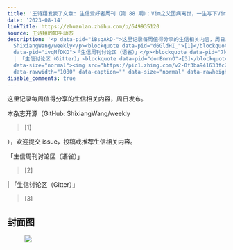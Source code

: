 ```yaml
---
title: '王诗翔发表了文章: 生信爱好者周刊（第 88 期）：Vim之父因病离世，一生写下Vim传奇'
date: '2023-08-14'
linkTitle: https://zhuanlan.zhihu.com/p/649935120
source: 王诗翔的知乎动态
description: '<p data-pid="iBsgAkD-">这里记录每周值得分享的生信相关内容，周日发布。</p><p data-pid="WBTPgcdI">本杂志开源（GitHub:
  ShixiangWang/weekly</p><blockquote data-pid="d6GldHI_">[1]</blockquote>），欢迎提交 issue，投稿或推荐生信相关内容。<p
  data-pid="ivqMfDKO">「生信周刊讨论区（语雀）」</p><blockquote data-pid="7kn88fbV">[2]</blockquote>
  | 「生信讨论区（Gitter）」<blockquote data-pid="donBnrnO">[3]</blockquote><h2>封面图</h2><figure
  data-size="normal"><img src="https://pic1.zhimg.com/v2-0f3ba941633fc2455efd437fb21a4b78_1440w.jpg"
  data-rawwidth="1080" data-caption="" data-size="normal" data-rawheight="720" ...'
disable_comments: true
---
```

<p data-pid="iBsgAkD-">这里记录每周值得分享的生信相关内容，周日发布。</p><p data-pid="WBTPgcdI">本杂志开源（GitHub: ShixiangWang/weekly</p><blockquote data-pid="d6GldHI_">[1]</blockquote>），欢迎提交 issue，投稿或推荐生信相关内容。<p data-pid="ivqMfDKO">「生信周刊讨论区（语雀）」</p><blockquote data-pid="7kn88fbV">[2]</blockquote> | 「生信讨论区（Gitter）」<blockquote data-pid="donBnrnO">[3]</blockquote><h2>封面图</h2><figure data-size="normal"><img src="https://pic1.zhimg.com/v2-0f3ba941633fc2455efd437fb21a4b78_1440w.jpg" data-rawwidth="1080" data-caption="" data-size="normal" data-rawheight="720" ...